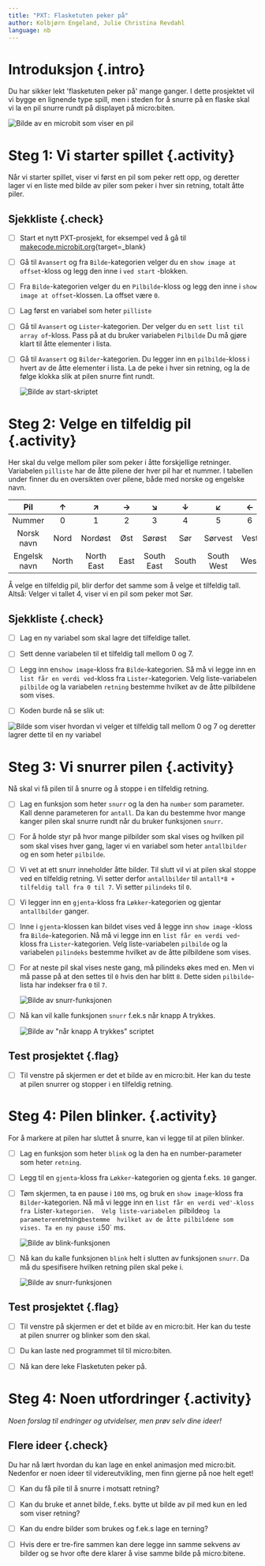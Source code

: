 ```yaml
---
title: "PXT: Flasketuten peker på"
author: Kolbjørn Engeland, Julie Christina Revdahl
language: nb
---
```



# Introduksjon {.intro}

Du har sikker lekt 'flasketuten peker på' mange ganger. 
I dette prosjektet vil vi bygge en lignende type spill, men i steden for å 
snurre på en flaske skal vi la en pil snurre rundt på displayet på 
micro:biten. 

![Bilde av en microbit som viser en pil](pil.png)


# Steg 1: Vi starter spillet {.activity}

Når vi starter spillet, viser vi først en pil som peker rett opp, og deretter 
lager vi en liste med bilde av piler som peker i hver sin retning, 
totalt åtte piler.

## Sjekkliste {.check}

- [ ] Start et nytt PXT-prosjekt, for eksempel ved å gå til
  [makecode.microbit.org](https://makecode.microbit.org/?lang=no){target=_blank}

- [ ] Gå til `Avansert` og fra `Bilde`-kategorien velger du en 
`show image at offset`-kloss og legg den inne i `ved start` -blokken.

- [ ] Fra `Bilde`-kategorien velger du en `Pilbilde`-kloss og legg den inne i 
`show image at offset`-klossen. La offset være `0`.

- [ ] Lag først en variabel som heter `pilliste`

- [ ] Gå til `Avansert` og `Lister`-kategorien. Der velger du en 
`sett list til array of`-kloss. Pass på at du bruker variabelen `Pilbilde`
Du må gjøre klart til åtte elementer i lista.

- [ ] Gå til `Avansert` og `Bilder`-kategorien. Du legger inn en
`pilbilde`-kloss i hvert av de åtte elementer i lista. La de peke 
i hver sin retning, og la de følge klokka slik at pilen snurre fint rundt.

    ![Bilde av start-skriptet](startskript.png)


# Steg 2: Velge en tilfeldig pil {.activity}

Her skal du velge mellom piler som peker i åtte forskjellige retninger. 
Variabelen `pilliste` har de åtte pilene der hver pil har et nummer. I
tabellen under finner du en oversikten over pilene, både med norske og 
engelske navn.

|      Pil     	|   ↑   	|      ↗     	|   →  	|      ↘     	|   ↓   	|      ↙     	|   ←  	|      ↖     	|
|:------------:	|:-----:	|:----------:	|:----:	|:----------:	|:-----:	|:----------:	|:----:	|:----------:	|
|    Nummer    	|   0   	|      1     	|   2  	|      3     	|   4   	|      5     	|   6  	|      7     	|
|  Norsk navn  	|  Nord 	|   Nordøst  	|  Øst 	|   Sørøst   	|  Sør  	|   Sørvest  	| Vest 	|  Nordvest  	|
| Engelsk navn 	| North 	| North East 	| East 	| South East 	| South 	| South West 	| West 	| North West 	|

Å velge en tilfeldig pil, blir derfor det samme som å velge et tilfeldig tall.
Altså: Velger vi tallet 4, viser vi en pil som peker mot Sør.

## Sjekkliste {.check}

 - [ ] Lag en ny variabel som skal lagre det tilfeldige tallet.

 - [ ] Sett denne variabelen til et tilfeldig tall mellom 0 og 7.

 - [ ] Legg inn en`show image`-kloss fra `Bilde`-kategorien. Så må vi legge 
 inn en `list får en verdi ved`-kloss fra `Lister`-kategorien. Velg 
 liste-variabelen `pilbilde` og la variabelen `retning` bestemme hvilket av 
 de åtte pilbildene som vises.

 - [ ] Koden burde nå se slik ut:

 ![Bilde som viser hvordan vi velger et tilfeldig tall mellom 0 og 7 og deretter lagrer dette til en ny variabel](tilfeldig.png)


# Steg 3: Vi snurrer pilen {.activity}

Nå skal vi få pilen til å snurre og å stoppe i en tilfeldig retning.

- [ ] Lag en funksjon som heter `snurr` og la den ha `number` som 
parameter. Kall denne parameteren for `antall`. Da kan du bestemme
hvor mange kanger pilen skal snurre rundt når du bruker funksjonen
`snurr`.

- [ ] For å holde styr på hvor mange pilbilder som skal vises og hvilken pil 
som skal vises hver gang, lager vi en variabel som heter `antallbilder` og en 
som heter `pilbilde`.

- [ ] Vi vet at ett snurr inneholder åtte bilder. Til slutt vil vi at pilen 
skal stoppe ved en tilfeldig retning. Vi setter derfor `antallbilder` 
til `antall*8 + tilfeldig tall fra 0 til 7`. Vi setter `pilindeks` 
til `0`.

- [ ] Vi legger inn en `gjenta`-kloss fra `Løkker`-kategorien og gjentar 
`antallbilder` ganger.

- [ ] Inne i `gjenta`-klossen kan bildet vises ved å legge inn `show image`
-kloss fra `Bilde`-kategorien. Nå må vi legge inn en 
`list får en verdi ved`-kloss fra `Lister`-kategorien. 
Velg liste-variabelen `pilbilde` og la variabelen `pilindeks` bestemme 
hvilket av de åtte pilbildene som vises.

- [ ] For at neste pil skal vises neste gang, må pilindeks økes med en. 
Men vi må passe på at den settes til `0` hvis den har blitt `8`.
Dette siden `pilbilde`-lista har indekser fra `0` til `7`.


   ![Bilde av snurr-funksjonen](snurr_funksjon.png)

- [ ] Nå kan vil kalle funksjonen `snurr` f.ek.s når knapp A trykkes.

   ![Bilde av "når knapp A trykkes" scriptet](knappA.png)

## Test prosjektet {.flag}

- [ ] Til venstre på skjermen er det et bilde av en micro:bit. Her 
kan du teste at pilen snurrer og stopper i en tilfeldig retning.


# Steg 4: Pilen blinker. {.activity}

For å markere at pilen har sluttet å snurre, kan vi legge til at pilen blinker.

- [ ] Lag en funksjon som heter `blink` og la den ha en number-parameter som 
heter `retning`.

- [ ] Legg til en `gjenta`-kloss fra `Løkker`-kategorien og gjenta f.eks. 
`10` ganger.

- [ ] Tøm skjermen, ta en pause i `100` ms, og bruk en `show image`-kloss 
fra `Bilder`-kategorien. Nå må vi legge inn en 
`list får en verdi ved'-kloss fra `Lister`-kategorien. 
Velg liste-variabelen `pilbilde` og la parameteren `retning` bestemme 
hvilket av de åtte pilbildene som vises. Ta en ny pause i `50` ms.

   ![Bilde av blink-funksjonen](blink.png)
   
- [ ] Nå kan du kalle funksjonen `blink` helt i slutten av funksjonen `snurr`. 
Da må du spesifisere hvilken retning pilen skal peke i.

   ![Bilde av snurr-funksjonen](snurr_funksjon_2.png)

## Test prosjektet {.flag}

- [ ] Til venstre på skjermen er det et bilde av en micro:bit. Her kan du 
teste at pilen snurrer og blinker som den skal.

- [ ] Du kan laste ned programmet til til micro:biten.

- [ ] Nå kan dere leke Flasketuten peker på.


# Steg 4: Noen utfordringer {.activity}

*Noen forslag til endringer og utvidelser, men prøv selv dine ideer!*

## Flere ideer {.check}

Du har nå lært hvordan du kan lage en enkel animasjon med micro:bit. Nedenfor 
er noen ideer til videreutvikling, men finn gjerne på noe helt eget!

- [ ] Kan du få pile til å snurre i motsatt retning? 

- [ ] Kan du bruke et annet bilde, f.eks. bytte ut bilde av pil med kun en led som viser retning? 

- [ ] Kan du endre bilder som brukes og f.ek.s lage en terning?

- [ ] Hvis dere er tre-fire sammen kan dere legge inn samme sekvens av bilder og se hvor ofte dere
klarer å vise samme bilde på micro:bitene.

